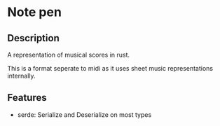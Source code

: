 # Note pen

## Description
A representation of musical scores in rust.

This is a format seperate to midi as it uses sheet music representations internally.

## Features
- serde: Serialize and Deserialize on most types
